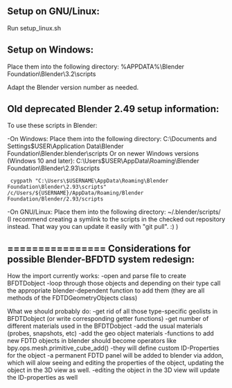 Setup on GNU/Linux:
-------------------
Run setup_linux.sh

Setup on Windows:
-----------------
Place them into the following directory:
%APPDATA%\Blender Foundation\Blender\3.2\scripts

Adapt the Blender version number as needed.

Old deprecated Blender 2.49 setup information:
----------------------------------------------

To use these scripts in Blender:

-On Windows: Place them into the following directory:
	C:\Documents and Settings\$USER\Application Data\Blender Foundation\Blender\.blender\scripts
Or on newer Windows versions (Windows 10 and later):
	C:\Users\$USER\AppData\Roaming\Blender Foundation\Blender\2.93\scripts

	 cygpath "C:\Users\$USERNAME\AppData\Roaming\Blender Foundation\Blender\2.93\scripts"
	/c/Users/${USERNAME}/AppData/Roaming/Blender Foundation/Blender/2.93/scripts
  
-On GNU/Linux: Place them into the following directory:
~/.blender/scripts/
(I recommend creating a symlink to the scripts in the checked out repository instead. That way you can update it easily with "git pull". :) )

================
Considerations for possible Blender-BFDTD system redesign:
----------------------------------------------------------
How the import currently works:
-open and parse file to create BFDTDobject
-loop through those objects and depending on their type call the appropriate blender-dependent function to add them (they are all methods of the FDTDGeometryObjects class)

What we should probably do:
-get rid of all those type-specific geolists in BFDTDobject (or write corresponding getter functions)
-get number of different materials used in the BFDTDobject
-add the usual materials (probes, snapshots, etc)
-add the geo object materials
-functions to add new FDTD objects in blender should become operators like bpy.ops.mesh.primitive_cube_add()
-they will define custom  ID-Properties for the object
-a permanent FDTD panel will be added to blender via addon, which will alow seeing and editing the properties of the object, updating the object in the 3D view as well.
-editing the object in the 3D view will update the ID-properties as well
